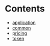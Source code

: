 

# Contents
- [application](/src/client/application)
- [common](/src/client/common)
- [pricing](/src/client/pricing)
- [token](/src/client/token)
